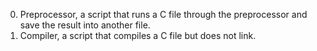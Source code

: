 0. Preprocessor, a script that runs a C file through the preprocessor and save the result into another file.
1. Compiler, a script that compiles a C file but does not link.

